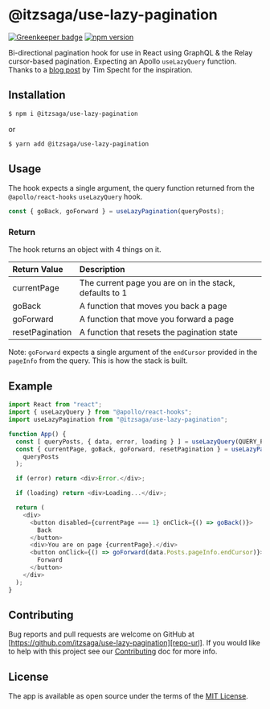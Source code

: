 # @itzsaga/use-lazy-pagination

[![Greenkeeper badge][greenkeeper-image]][greenkeeper-link] [![npm version][npm-version-image]][npm-version-link]

Bi-directional pagination hook for use in React using GraphQL & the Relay cursor-based pagination. Expecting an Apollo `useLazyQuery` function. Thanks to a [blog post][inspiration] by Tim Specht for the inspiration.

## Installation

```bash
$ npm i @itzsaga/use-lazy-pagination
```

or

```bash
$ yarn add @itzsaga/use-lazy-pagination
```

## Usage

The hook expects a single argument, the query function returned from the `@apollo/react-hooks` `useLazyQuery` hook.

```javascript
const { goBack, goForward } = useLazyPagination(queryPosts);
```

### Return

The hook returns an object with 4 things on it.

| Return Value    | Description                                             |
| :-------------- | :------------------------------------------------------ |
| currentPage     | The current page you are on in the stack, defaults to 1 |
| goBack          | A function that moves you back a page                   |
| goForward       | A function that move you forward a page                 |
| resetPagination | A function that resets the pagination state             |

Note: `goForward` expects a single argument of the `endCursor` provided in the `pageInfo` from the query. This is how the stack is built.

## Example

```javascript
import React from "react";
import { useLazyQuery } from "@apollo/react-hooks";
import useLazyPagination from "@itzsaga/use-lazy-pagination";

function App() {
  const [ queryPosts, { data, error, loading } ] = useLazyQuery(QUERY_POSTS);
  const { currentPage, goBack, goForward, resetPagination } = useLazyPagination(
    queryPosts
  );

  if (error) return <div>Error.</div>;

  if (loading) return <div>Loading...</div>;

  return (
    <div>
      <button disabled={currentPage === 1} onClick={() => goBack()}>
        Back
      </button>
      <div>You are on page {currentPage}.</div>
      <button onClick={() => goForward(data.Posts.pageInfo.endCursor)}>
        Forward
      </button>
    </div>
  );
}
```

## Contributing

Bug reports and pull requests are welcome on GitHub at [https://github.com/itzsaga/use-lazy-pagination][repo-url]. If you would like to help with this project see our [Contributing][contributing] doc for more info.

## License

The app is available as open source under the terms of the [MIT License][license].

[greenkeeper-image]: https://badges.greenkeeper.io/itzsaga/use-lazy-pagination.svg
[greenkeeper-link]: https://greenkeeper.io/
[npm-version-image]: https://badge.fury.io/js/%40itzsaga%2Fuse-lazy-pagination.svg
[npm-version-link]: https://badge.fury.io/js/%40itzsaga%2Fuse-lazy-pagination
[inspiration]: https://engineering.dubsmash.com/bi-directional-pagination-using-graphql-relay-b523c919c96
[repo-url]: https://github.com/itzsaga/use-lazy-pagination
[contributing]: ./CONTRIBUTING.md
[license]: ./LICENSE
